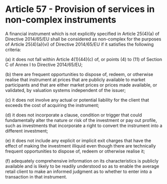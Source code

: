 # Article 57 - Provision of services in non-complex instruments


A financial instrument which is not explicitly specified in Article 25(4)(a) of Directive 2014/65/EU shall be considered as non-complex for the purposes of Article 25(4)(a)(vi) of Directive 2014/65/EU if it satisfies the following criteria:

(a) it does not fall within Article 4(1)(44)(c) of, or points (4) to (11) of Section C of Annex I to Directive 2014/65/EU;

(b) there are frequent opportunities to dispose of, redeem, or otherwise realise that instrument at prices that are publicly available to market participants and that are either market prices or prices made available, or validated, by valuation systems independent of the issuer;

(c) it does not involve any actual or potential liability for the client that exceeds the cost of acquiring the instrument;

(d) it does not incorporate a clause, condition or trigger that could fundamentally alter the nature or risk of the investment or pay out profile, such as investments that incorporate a right to convert the instrument into a different investment;

(e) it does not include any explicit or implicit exit charges that have the effect of making the investment illiquid even though there are technically frequent opportunities to dispose of, redeem or otherwise realise it;

(f) adequately comprehensive information on its characteristics is publicly available and is likely to be readily understood so as to enable the average retail client to make an informed judgment as to whether to enter into a transaction in that instrument.
